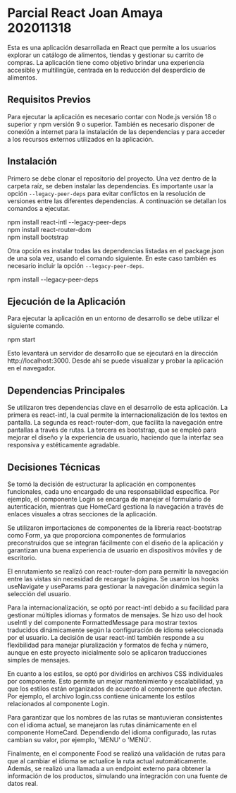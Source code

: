 # Parcial React Joan Amaya 202011318

Esta es una aplicación desarrollada en React que permite a los usuarios explorar un catálogo de alimentos, tiendas y gestionar su carrito de compras. La aplicación tiene como objetivo brindar una experiencia accesible y multilingüe, centrada en la reducción del desperdicio de alimentos.

## Requisitos Previos

Para ejecutar la aplicación es necesario contar con Node.js versión 18 o superior y npm versión 9 o superior. También es necesario disponer de conexión a internet para la instalación de las dependencias y para acceder a los recursos externos utilizados en la aplicación.

## Instalación

Primero se debe clonar el repositorio del proyecto. Una vez dentro de la carpeta raíz, se deben instalar las dependencias. Es importante usar la opción `--legacy-peer-deps` para evitar conflictos en la resolución de versiones entre las diferentes dependencias. A continuación se detallan los comandos a ejecutar.

npm install react-intl --legacy-peer-deps  
npm install react-router-dom  
npm install bootstrap  

Otra opción es instalar todas las dependencias listadas en el package.json de una sola vez, usando el comando siguiente. En este caso también es necesario incluir la opción `--legacy-peer-deps`.

npm install --legacy-peer-deps

## Ejecución de la Aplicación

Para ejecutar la aplicación en un entorno de desarrollo se debe utilizar el siguiente comando.

npm start

Esto levantará un servidor de desarrollo que se ejecutará en la dirección http://localhost:3000. Desde ahí se puede visualizar y probar la aplicación en el navegador.

## Dependencias Principales

Se utilizaron tres dependencias clave en el desarrollo de esta aplicación. La primera es react-intl, la cual permite la internacionalización de los textos en pantalla. La segunda es react-router-dom, que facilita la navegación entre pantallas a través de rutas. La tercera es bootstrap, que se empleó para mejorar el diseño y la experiencia de usuario, haciendo que la interfaz sea responsiva y estéticamente agradable.

## Decisiones Técnicas

Se tomó la decisión de estructurar la aplicación en componentes funcionales, cada uno encargado de una responsabilidad específica. Por ejemplo, el componente Login se encarga de manejar el formulario de autenticación, mientras que HomeCard gestiona la navegación a través de enlaces visuales a otras secciones de la aplicación.

Se utilizaron importaciones de componentes de la librería react-bootstrap como Form, ya que proporciona componentes de formularios preconstruidos que se integran fácilmente con el diseño de la aplicación y garantizan una buena experiencia de usuario en dispositivos móviles y de escritorio.

El enrutamiento se realizó con react-router-dom para permitir la navegación entre las vistas sin necesidad de recargar la página. Se usaron los hooks useNavigate y useParams para gestionar la navegación dinámica según la selección del usuario.

Para la internacionalización, se optó por react-intl debido a su facilidad para gestionar múltiples idiomas y formatos de mensajes. Se hizo uso del hook useIntl y del componente FormattedMessage para mostrar textos traducidos dinámicamente según la configuración de idioma seleccionada por el usuario. La decisión de usar react-intl también responde a su flexibilidad para manejar pluralización y formatos de fecha y número, aunque en este proyecto inicialmente solo se aplicaron traducciones simples de mensajes.

En cuanto a los estilos, se optó por dividirlos en archivos CSS individuales por componente. Esto permite un mejor mantenimiento y escalabilidad, ya que los estilos están organizados de acuerdo al componente que afectan. Por ejemplo, el archivo login.css contiene únicamente los estilos relacionados al componente Login.

Para garantizar que los nombres de las rutas se mantuvieran consistentes con el idioma actual, se manejaron las rutas dinámicamente en el componente HomeCard. Dependiendo del idioma configurado, las rutas cambian su valor, por ejemplo, 'MENU' o 'MENÚ'.

Finalmente, en el componente Food se realizó una validación de rutas para que al cambiar el idioma se actualice la ruta actual automáticamente. Además, se realizó una llamada a un endpoint externo para obtener la información de los productos, simulando una integración con una fuente de datos real.
